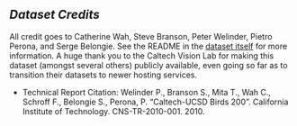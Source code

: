 ## _Dataset Credits_
All credit goes to Catherine Wah, Steve Branson, Peter Welinder, Pietro Perona, and Serge Belongie. See the README in the [dataset itself](http://www.vision.caltech.edu/datasets/cub_200_2011/) for more information. A huge thank you to the Caltech Vision Lab for making this dataset (amongst several others) publicly available, even going so far as to transition their datasets to newer hosting services.

- Technical Report Citation:
 Welinder P., Branson S., Mita T., Wah C., Schroff F., Belongie S., Perona, P. “Caltech-UCSD Birds 200”. California Institute of Technology. CNS-TR-2010-001. 2010.
